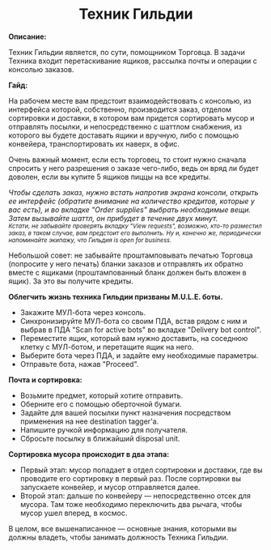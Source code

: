 <h1 align="center">Техник Гильдии</h1>
<p><strong>Описание:</strong></p>
<p>
Техник Гильдии является, по сути, помощником Торговца. В задачи Техника входит перетаскивание ящиков, рассылка почты и операции с консолью заказов.
</p>
<p><strong>Гайд:</strong></p>
<p>
На рабочем месте вам предстоит взаимодействовать с консолью, из интерфейса которой, собственно, производится заказ, отделом сортировки и доставки, в котором вам придется сортировать мусор и отправлять посылки, и непосредственно с шаттлом снабжения, из которого вы будете доставать ящики и вручную, либо с помощью конвейера, транспортировать их наверх, в офис.
<p>
Очень важный момент, если есть торговец, то стоит нужно сначала спросить у него разрешения о заказе чего-либо, ведь он вряд ли будет доволен, если вы купите 5 ящиков пиццы на все кредиты.
<p>
<em>Чтобы сделать заказ, нужно встать напротив экрана консоли, открыть ее интерфейс (обратите внимание на количество кредитов, которые у вас есть), и во вкладке "Order supplies" выбрать необходимые вещи. Затем вызывайте шаттл, он прибудет в течение двух минут. 
<br><sub>Кстати, не забывайте проверять вкладку "View requests", возможно, кто-то разместил заказ, в таком случае, вам предстоит его выполнить. Ну и, конечно же, периодически напоминайте экипажу, что Гильдия is open for business.</sub> </em>
</p>
</p>
<p>
Небольшой совет: не забывайте проштамповывать печатью Торговца (попросите у него печать) бланки заказов и отправлять их обратно вместе с ящиками (проштампованный бланк должен быть вложен в ящик). За это вы получите кредиты.</p>
<p><strong>Облегчить жизнь техника Гильдии призваны M.U.L.E. боты.</strong>
<ul>
<li>Закажите МУЛ-бота через консоль.</li>
<li>Синхронизируйте МУЛ-бота со своим ПДА, встав рядом с ним и выбрав в ПДА "Scan for active bots" во вкладке "Delivery bot control".</li>
<li>Переместите ящик, который вам нужно доставить, на соседнюю клетку с МУЛ-ботом, и перетащите ящик на него.</li>
<li>Выберите бота через ПДА, и задайте ему необходимые параметры.</li>
<li>Отправьте бота, нажав "Proceed".</li>
</ul>
</p>
<strong> Почта и сортировка: </strong>
<p>
<ul>
<li>Возьмите предмет, который хотите отправить.</li>
<li>Оберните его с помощью оберточной бумаги.</li>
<li>Задайте для вашей посылки пункт назначения посредством применения на нее destination tagger'a.</li>
<li>Напишите ручкой информацию для получателя.</li>
<li>Сбросьте посылку в ближайший disposal unit.</li>
</ul>
</p>

<strong>Сортировка мусора происходит в два этапа:</strong>
<ul>
<li>Первый этап: мусор попадает в отдел сортировки и доставки, где вы проводите его сортировку в первый раз. После сортировки вы запускаете конвейер, и мусор отправляется далее.</li>
<li>Второй этап: дальше по конвейеру — непосредственно отсек для мусора. Там тоже необходимо переключить два рычага, чтобы мусор ушел вперед, в космос. </li>
</ul>
<p>
В целом, все вышенаписанное — основные знания, которыми вы должны владеть, чтобы занимать должность Техника Гильдии.
</p>
